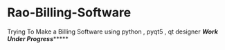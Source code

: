 # Rao-Billing-Software
Trying To Make a Billing Software using python , pyqt5 , qt designer *****Work Under Progress**********
